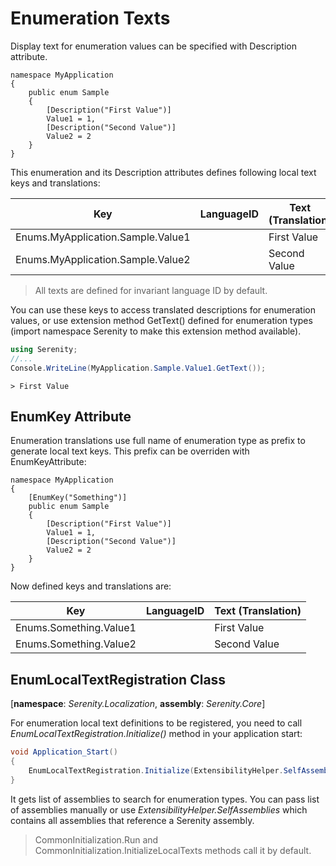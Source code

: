 # Enumeration Texts

Display text for enumeration values can be specified with Description attribute.

```
namespace MyApplication
{
    public enum Sample
    {
        [Description("First Value")]
        Value1 = 1,
        [Description("Second Value")]
        Value2 = 2
    }
}
```

This enumeration and its Description attributes defines following local text keys and translations:

Key                              |LanguageID|Text (Translation)
---------------------------------|----------|-------------------------------
Enums.MyApplication.Sample.Value1|          |First Value
Enums.MyApplication.Sample.Value2|          |Second Value

> All texts are defined for invariant language ID by default.

You can use these keys to access translated descriptions for enumeration values, or use extension method GetText() defined for enumeration types (import namespace Serenity to make this extension method available).

```cs
using Serenity;
//...
Console.WriteLine(MyApplication.Sample.Value1.GetText());
```

```
> First Value
```

## EnumKey Attribute

Enumeration translations use full name of enumeration type as prefix to generate local text keys. This prefix can be overriden with EnumKeyAttribute:

```
namespace MyApplication
{
    [EnumKey("Something")]
    public enum Sample
    {
        [Description("First Value")]
        Value1 = 1,
        [Description("Second Value")]
        Value2 = 2
    }
}
```

Now defined keys and translations are:

Key                   |LanguageID|Text (Translation)
----------------------|----------|-------------------------------
Enums.Something.Value1|          |First Value
Enums.Something.Value2|          |Second Value


## EnumLocalTextRegistration Class

[**namespace**: *Serenity.Localization*, **assembly**: *Serenity.Core*]

For enumeration local text definitions to be registered, you need to call *EnumLocalTextRegistration.Initialize()* method in your application start:

```cs
void Application_Start()
{
    EnumLocalTextRegistration.Initialize(ExtensibilityHelper.SelfAssemblies);
}
```

It gets list of assemblies to search for enumeration types. You can pass list of assemblies manually or use *ExtensibilityHelper.SelfAssemblies* which contains all assemblies that reference a Serenity assembly.

> CommonInitialization.Run and CommonInitialization.InitializeLocalTexts methods call it by default.


